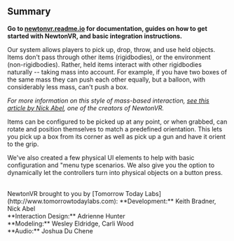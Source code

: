 ## Summary

**Go to [newtonvr.readme.io](http://newtovr.readme.io) for documentation, guides on how to get started with NewtonVR, and basic integration instructions.**

Our system allows players to pick up, drop, throw, and use held objects. Items don't pass through other items (rigidbodies), or the environment (non-rigidbodies). Rather, held items interact with other rigidbodies naturally -- taking mass into account. For example, if you have two boxes of the same mass they can push each other equally, but a balloon, with considerably less mass, can't push a box.

*For more information on this style of mass-based interaction, [see this article by Nick Abel](http://www.vrinflux.com/newton-vr-physics-based-interaction-on-the-vive/), one of the creators of NewtonVR.*
<img class='gfyitem' data-id='DistantPitifulAfricanhornbill' />

Items can be configured to be picked up at any point, or when grabbed, can rotate and position themselves to match a predefined orientation. This lets you pick up a box from its corner as well as pick up a gun and have it orient to the grip.
<img class='gfyitem' data-id='ImpureTautBergerpicard' />

We've also created a few physical UI elements to help with basic configuration and "menu type scenarios. We also give you the option to dynamically let the controllers turn into physical objects on a button press.
<img class='gfyitem' data-id='PointlessImperturbableBorzoi' />

<br>
NewtonVR brought to you by [Tomorrow Today Labs](http://www.tomorrowtodaylabs.com):
**Development:** Keith Bradner, Nick Abel<br>**Interaction Design:** Adrienne Hunter<br>**Modeling:** Wesley Eldridge, Carli Wood<br>**Audio:** Joshua Du Chene
